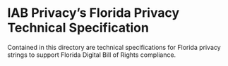 # IAB Privacy’s Florida Privacy Technical Specification


 
Contained in this directory are technical specifications for Florida privacy strings to support Florida Digital Bill of Rights compliance. 
